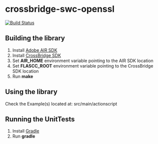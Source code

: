 crossbridge-swc-openssl
=======================

[![Build Status](https://travis-ci.org/crossbridge-community/crossbridge-swc-openssl.svg?branch=master)](https://travis-ci.org/crossbridge-community/crossbridge-swc-openssl)

## Building the library

1. Install [Adobe AIR SDK](https://www.adobe.com/devnet/air/air-sdk-download.html)
2. Install [CrossBridge SDK](http://sourceforge.net/projects/crossbridge-community/files/)
3. Set **AIR_HOME** environment variable pointing to the AIR SDK location
4. Set **FLASCC_ROOT** environment variable pointing to the CrossBridge SDK location
5. Run **make**

## Using the library

Check the Example(s) located at: src/main/actionscript

## Running the UnitTests

1. Install [Gradle](http://www.gradle.org/)
2. Run **gradle**
